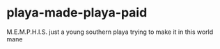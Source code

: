 # playa-made-playa-paid
M.E.M.P.H.I.S.
just a young southern playa trying to make it in this world mane
